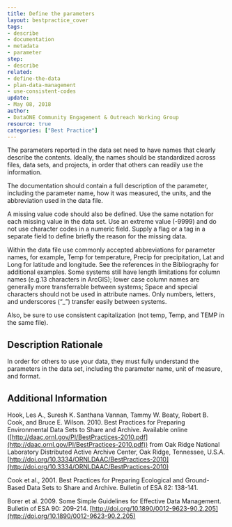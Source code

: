 ```yaml
---
title: Define the parameters
layout: bestpractice_cover
tags:
- describe
- documentation
- metadata
- parameter
step:
- describe
related:
- define-the-data
- plan-data-management
- use-consistent-codes
update:
- May 08, 2018
author:
- DataONE Community Engagement & Outreach Working Group
resource: true
categories: ["Best Practice"]
---
```



The parameters reported in the data set need to have names that clearly describe the contents. Ideally, the names should be standardized across files, data sets, and projects, in order that others can readily use the information.

The documentation should contain a full description of the parameter, including the parameter name, how it was measured, the units, and the abbreviation used in the data file.

A missing value code should also be defined. Use the same notation for each missing value in the data set. Use an extreme value (-9999) and do not use character codes in a numeric field. Supply a flag or a tag in a separate field to define briefly the reason for the missing data.

Within the data file use commonly accepted abbreviations for parameter names, for example, Temp for temperature, Precip for precipitation, Lat and Long for latitude and longitude. See the references in the Bibliography for additional examples. Some systems still have length limitations for column names (e.g.13 characters in ArcGIS); lower case column names are generally more transferrable between systems; Space and special characters should not be used in attribute names. Only numbers, letters, and underscores (“_”) transfer easily between systems.

Also, be sure to use consistent capitalization (not temp, Temp, and TEMP in the same file).

## Description Rationale

In order for others to use your data, they must fully understand the parameters in the data set, including the parameter name, unit of measure, and format.

## Additional Information

Hook, Les A., Suresh K. Santhana Vannan, Tammy W. Beaty, Robert B. Cook, and Bruce E. Wilson. 2010. Best Practices for Preparing Environmental Data Sets to Share and Archive. Available online ([http://daac.ornl.gov/PI/BestPractices-2010.pdf](http://daac.ornl.gov/PI/BestPractices-2010.pdf)) from Oak Ridge National Laboratory Distributed Active Archive Center, Oak Ridge, Tennessee, U.S.A. [http://doi.org/10.3334/ORNLDAAC/BestPractices-2010](http://doi.org/10.3334/ORNLDAAC/BestPractices-2010)

Cook et al., 2001. Best Practices for Preparing Ecological and Ground-Based Data Sets to Share and Archive. Bulletin of ESA 82: 138-141.

Borer et al. 2009. Some Simple Guidelines for Effective Data Management. Bulletin of ESA 90: 209-214. [http://doi.org/10.1890/0012-9623-90.2.205](http://doi.org/10.1890/0012-9623-90.2.205)
